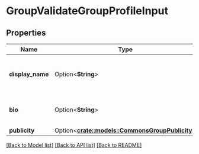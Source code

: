 # GroupValidateGroupProfileInput

## Properties

Name | Type | Description | Notes
------------ | ------------- | ------------- | -------------
**display_name** | Option<**String**> | Represent a resource's readable display name. | [optional]
**bio** | Option<**String**> | Detailed information about a profile. | [optional]
**publicity** | Option<[**crate::models::CommonsGroupPublicity**](CommonsGroupPublicity.md)> |  | [optional]

[[Back to Model list]](../README.md#documentation-for-models) [[Back to API list]](../README.md#documentation-for-api-endpoints) [[Back to README]](../README.md)


